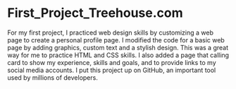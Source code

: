 # First_Project_Treehouse.com

For my first project, I practiced web design skills by customizing a web page to create a personal profile page. I modified the code for a basic web page by adding graphics, custom text and a stylish design. This was a great way for me to practice HTML and CSS skills. I also added a page that calling card to show my experience, skills and goals, and to provide links to my social media accounts. I put this project up on GitHub, an important tool used by millions of developers.
